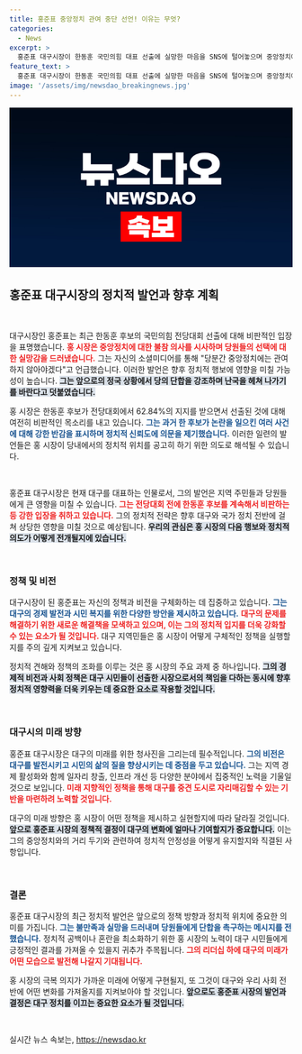 ```yaml
---
title: 홍준표 중앙정치 관여 중단 선언! 이유는 무엇?
categories:
  - News
excerpt: >
  홍준표 대구시장이 한동훈 국민의힘 대표 선출에 실망한 마음을 SNS에 털어놓으며 중앙정치에서 물러나겠다고 선언했다. 그가 전한 경고와 당부는 당의 향후 방향을 가늠케 한다. 클릭하여 이 복잡한 정치판의 이면을 확인해보세요!
feature_text: >
  홍준표 대구시장이 한동훈 국민의힘 대표 선출에 실망한 마음을 SNS에 털어놓으며 중앙정치에서 물러나겠다고 선언했다. 그가 전한 경고와 당부는 당의 향후 방향을 가늠케 한다. 클릭하여 이 복잡한 정치판의 이면을 확인해보세요!
image: '/assets/img/newsdao_breakingnews.jpg'
---
```


<p><img src="/assets/img/newsdao_breakingnews.jpg" alt="implanttips 속보" /></p>

<h2 data-ke-size="size26">홍준표 대구시장의 정치적 발언과 향후 계획</h2>

<p data-ke-size="size16">&nbsp;</p>

<p>대구시장인 홍준표는 최근 한동훈 후보의 국민의힘 전당대회 선출에 대해 비판적인 입장을 표명했습니다. <b><span style="color: #ee2323;">홍 시장은 중앙정치에 대한 불참 의사를 시사하며 당원들의 선택에 대한 실망감을 드러냈습니다.</span></b> 그는 자신의 소셜미디어를 통해 "당분간 중앙정치에는 관여하지 않아야겠다"고 언급했습니다. 이러한 발언은 향후 정치적 행보에 영향을 미칠 가능성이 높습니다. <b><span style="background-color: #21538527;">그는 앞으로의 정국 상황에서 당의 단합을 강조하며 난국을 헤쳐 나가기를 바란다고 덧붙였습니다.</span></b></p>

<p>홍 시장은 한동훈 후보가 전당대회에서 62.84%의 지지를 받으면서 선출된 것에 대해 여전히 비판적인 목소리를 내고 있습니다. <b><span style="color: #1a5490;">그는 과거 한 후보가 논란을 일으킨 여러 사건에 대해 강한 반감을 표시하며 정치적 신뢰도에 의문을 제기했습니다.</span></b> 이러한 일련의 발언들은 홍 시장이 당내에서의 정치적 위치를 공고히 하기 위한 의도로 해석될 수 있습니다.</p>

<p data-ke-size="size16">&nbsp;</p>

<p>홍준표 대구시장은 현재 대구를 대표하는 인물로서, 그의 발언은 지역 주민들과 당원들에게 큰 영향을 미칠 수 있습니다. <b><span style="color: #ee2323;">그는 전당대회 전에 한동훈 후보를 계속해서 비판하는 등 강한 입장을 취하고 있습니다.</span></b> 그의 정치적 전략은 향후 대구와 국가 정치 전반에 걸쳐 상당한 영향을 미칠 것으로 예상됩니다. <b><span style="background-color: #21538527;">우리의 관심은 홍 시장의 다음 행보와 정치적 의도가 어떻게 전개될지에 있습니다.</span></b></p>

<p data-ke-size="size16">&nbsp;</p>

<h3>정책 및 비전</h3>

<p>대구시장이 된 홍준표는 자신의 정책과 비전을 구체화하는 데 집중하고 있습니다. <b><span style="color: #1a5490;">그는 대구의 경제 발전과 시민 복지를 위한 다양한 방안을 제시하고 있습니다.</span></b> <b><span style="color: #ee2323;">대구의 문제를 해결하기 위한 새로운 해결책을 모색하고 있으며, 이는 그의 정치적 입지를 더욱 강화할 수 있는 요소가 될 것입니다.</span></b> 대구 지역민들은 홍 시장이 어떻게 구체적인 정책을 실행할지를 주의 깊게 지켜보고 있습니다.</p>

<p>정치적 견해와 정책의 조화를 이루는 것은 홍 시장의 주요 과제 중 하나입니다. <b><span style="background-color: #21538527;">그의 경제적 비전과 사회 정책은 대구 시민들이 선출한 시장으로서의 책임을 다하는 동시에 향후 정치적 영향력을 더욱 키우는 데 중요한 요소로 작용할 것입니다.</span></b></p>

<p data-ke-size="size16">&nbsp;</p>

<h3>대구시의 미래 방향</h3>

<p>홍준표 대구시장은 대구의 미래를 위한 청사진을 그리는데 필수적입니다. <b><span style="color: #1a5490;">그의 비전은 대구를 발전시키고 시민의 삶의 질을 향상시키는 데 중점을 두고 있습니다.</span></b> 그는 지역 경제 활성화와 함께 일자리 창출, 인프라 개선 등 다양한 분야에서 집중적인 노력을 기울일 것으로 보입니다. <b><span style="color: #ee2323;">미래 지향적인 정책을 통해 대구를 중견 도시로 자리매김할 수 있는 기반을 마련하려 노력할 것입니다.</span></b></p>

<p>대구의 미래 방향은 홍 시장이 어떤 정책을 제시하고 실현할지에 따라 달라질 것입니다. <b><span style="background-color: #21538527;">앞으로 홍준표 시장의 정책적 결정이 대구의 변화에 얼마나 기여할지가 중요합니다.</span></b> 이는 그의 중앙정치와의 거리 두기와 관련하여 정치적 안정성을 어떻게 유지할지와 직결된 사항입니다.</p>

<p data-ke-size="size16">&nbsp;</p>

<h3>결론</h3>

<p>홍준표 대구시장의 최근 정치적 발언은 앞으로의 정책 방향과 정치적 위치에 중요한 의미를 가집니다. <b><span style="color: #1a5490;">그는 불만족과 실망을 드러내며 당원들에게 단합을 촉구하는 메시지를 전했습니다.</span></b> 정치적 공백이나 혼란을 최소화하기 위한 홍 시장의 노력이 대구 시민들에게 긍정적인 결과를 가져올 수 있을지 귀추가 주목됩니다. <b><span style="color: #ee2323;">그의 리더십 하에 대구의 미래가 어떤 모습으로 발전해 나갈지 기대됩니다.</span></b></p>

<p>홍 시장의 극복 의지가 가까운 미래에 어떻게 구현될지, 또 그것이 대구와 우리 사회 전반에 어떤 변화를 가져올지를 지켜보아야 할 것입니다. <b><span style="background-color: #21538527;">앞으로도 홍준표 시장의 발언과 결정은 대구 정치를 이끄는 중요한 요소가 될 것입니다.</span></b> </p>

<p data-ke-size="size16">&nbsp;</p>
실시간 뉴스 속보는, <a href="https://newsdao.kr" rel="dofollow">https://newsdao.kr</a>


